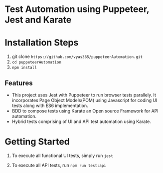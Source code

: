 # Test Automation using Puppeteer, Jest and Karate 


# Installation Steps

1.  git clone `https://github.com/vyas365/puppeteerAutomation.git`
2. `cd puppeteerAutomation`
3. `npm install`

## Features
* This project uses Jest with Puppeteer to run browser tests parallely. It incorporates Page Object Models(POM) using Javascript for coding UI tests
  along with ES6 implementation.
* BDD to compose tests using Karate an Open source Framework for API automation.
* Hybrid tests comprising of UI and API test automation using Karate.


# Getting Started

1. To execute all functional UI tests, simply run
   `jest`

2. To execute all API tests, run
   `npm run test:api`

   
